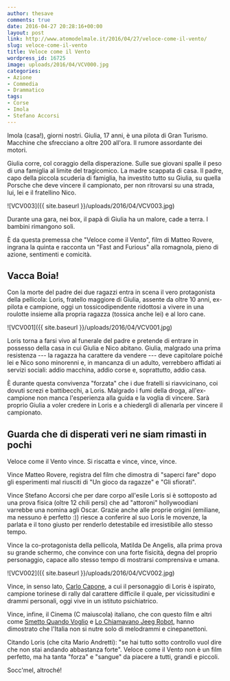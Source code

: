 ```yaml
---
author: thesave
comments: true
date: 2016-04-27 20:28:16+00:00
layout: post
link: http://www.atomodelmale.it/2016/04/27/veloce-come-il-vento/
slug: veloce-come-il-vento
title: Veloce come il Vento
wordpress_id: 16725
image: uploads/2016/04/VCV000.jpg
categories:
- Azione
- Commedia
- Drammatico
tags:
- Corse
- Imola
- Stefano Accorsi
---
```


Imola (casa!), giorni nostri. Giulia, 17 anni, è una pilota di Gran Turismo. Macchine che sfrecciano a oltre 200 all'ora. Il rumore assordante dei motori.

Giulia corre, col coraggio della disperazione. Sulle sue giovani spalle il peso di una famiglia al limite del tragicomico. La madre scappata di casa. Il padre, capo della piccola scuderia di famiglia, ha investito tutto su Giulia, su quella Porsche che deve vincere il campionato, per non ritrovarsi su una strada, lui, lei e il fratellino Nico.

![VCV003]({{ site.baseurl }}/uploads/2016/04/VCV003.jpg)

Durante una gara, nei box, il papà di Giulia ha un malore, cade a terra. I bambini rimangono soli.

È da questa premessa che "Veloce come il Vento", film di Matteo Rovere, ingrana la quinta e racconta un "Fast and Furious" alla romagnola, pieno di azione, sentimenti e comicità.

## Vacca Boia!

Con la morte del padre dei due ragazzi entra in scena il vero protagonista della pellicola: Loris, fratello maggiore di Giulia, assente da oltre 10 anni, ex-pilota e campione, oggi un tossicodipendente ridottosi a vivere in una roulotte insieme alla propria ragazza (tossica anche lei) e al loro cane.

![VCV001]({{ site.baseurl }}/uploads/2016/04/VCV001.jpg)

Loris torna a farsi vivo al funerale del padre e pretende di entrare in possesso della casa in cui Giulia e Nico abitano. Giulia, malgrado una prima resistenza --- la ragazza ha carattere da vendere --- deve capitolare poiché lei e Nico sono minorenni e, in mancanza di un adulto, verrebbero affidati ai servizi sociali: addio macchina, addio corse e, soprattutto, addio casa.

È durante questa convivenza "forzata" che i due fratelli si riavvicinano, coi dovuti screzi e battibecchi, a Loris. Malgrado i fumi della droga, all'ex-campione non manca l'esperienza alla guida e la voglia di vincere. Sarà proprio Giulia a voler credere in Loris e a chiedergli di allenarla per vincere il campionato.

## Guarda che di disperati veri ne siam rimasti in pochi

Veloce come il Vento vince. Si riscatta e vince, vince, vince.

Vince Matteo Rovere, registra del film che dimostra di "saperci fare" dopo gli esperimenti mal riusciti di "Un gioco da ragazze" e "Gli sfiorati".

Vince Stefano Accorsi che per dare corpo all'esile Loris si è sottoposto ad una prova fisica (oltre 12 chili persi) che ad "attoroni" hollywoodiani varrebbe una nomina agli Oscar. Grazie anche alle proprie origini (emiliane, ma nessuno è perfetto :)) riesce a conferire al suo Loris le movenze, la parlata e il tono giusto per renderlo detestabile ed irresistibile allo stesso tempo.

Vince la co-protagonista della pellicola, Matilda De Angelis, alla prima prova su grande schermo, che convince con una forte fisicità, degna del proprio personaggio, capace allo stesso tempo di mostrarsi comprensiva e umana.

![VCV002]({{ site.baseurl }}/uploads/2016/04/VCV002.jpg)

Vince, in senso lato, [Carlo Capone](https://it.wikipedia.org/wiki/Carlo_Capone), a cui il personaggio di Loris è ispirato, campione torinese di rally dal carattere difficile il quale, per vicissitudini e drammi personali, oggi vive in un istituto psichiatrico.

Vince, infine, il Cinema (C maiuscola) italiano, che con questo film e altri come [Smetto Quando Voglio](/2014/02/13/smetto-quando-voglio.html) e [Lo Chiamavano Jeeg Robot](https://it.wikipedia.org/wiki/Lo_chiamavano_Jeeg_Robot), hanno dimostrato che l'Italia non si nutre solo di melodrammi e cinepanettoni.

Citando Loris (che cita Mario Andretti): "se hai tutto sotto controllo vuol dire che non stai andando abbastanza forte". Veloce come il Vento non è un film perfetto, ma ha tanta "forza" e "sangue" da piacere a tutti, grandi e piccoli.

Socc'mel, altroché!
